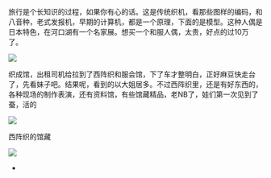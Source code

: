 旅行是个长知识的过程，如果你有心的话。这是传统织机，看那些图样的编码，和八音种，老式发报机，早期的计算机，都是一个原理，下面的是模型。这种人偶是日本特色，在河口湖有一个名家展。想买一个和服人偶，太贵，好点的过10万了。 ​​​​

![](http://note.youdao.com/yws/res/2624/7162B3E4DC404A5890662AB7E516C882)

织成馆，出租司机给拉到了西阵织和服会馆，下了车才整明白，正好麻豆快走台了，先看妹子吧。结果呢，看到的以大姐居多。不过西阵织里，还是有好东西的，各种现场的制作表演，还有资料馆，有些馆藏精品，老NB了，娃们第一次见到了蚕，活的 ​​​​

![](http://note.youdao.com/yws/res/2621/B99B5D5E47FE4AE087BDBC0EABAEAC0A)

西阵织的馆藏 ​​​​

![](http://note.youdao.com/yws/res/2631/3C0451F737F74A2E9CDADC1A767F9955)

* 


